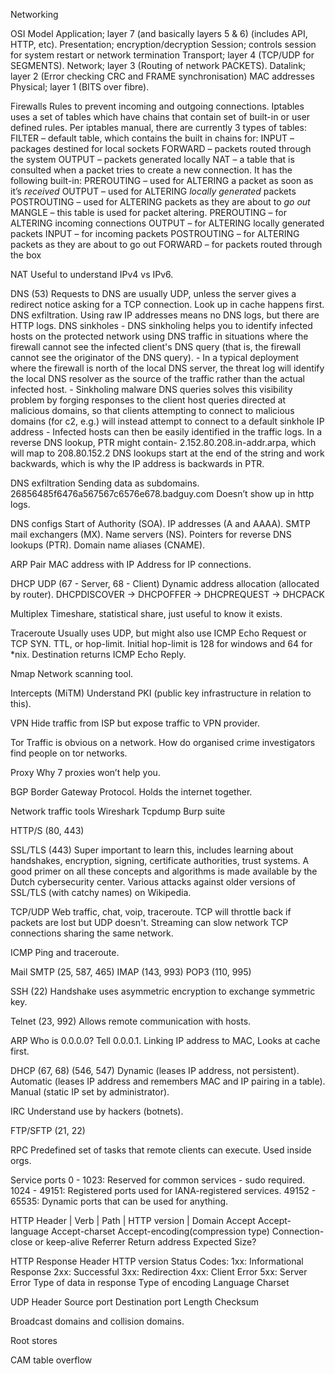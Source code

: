 Networking

OSI Model
    Application; layer 7 (and basically layers 5 & 6) (includes API, HTTP, etc).
    Presentation; encryption/decryption
    Session; controls session for system restart or network termination
    Transport; layer 4 (TCP/UDP for SEGMENTS).
    Network; layer 3 (Routing of network PACKETS).
    Datalink; layer 2 (Error checking CRC and FRAME synchronisation) MAC addresses
    Physical; layer 1 (BITS over fibre).

Firewalls
    Rules to prevent incoming and outgoing connections.
    Iptables uses a set of tables which have chains that contain set of built-in or user defined rules. Per iptables manual, there are currently 3 types of tables:
        FILTER – default table, which contains the built in chains for:
            INPUT  – packages destined for local sockets
            FORWARD – packets routed through the system
            OUTPUT – packets generated locally
        NAT – a table that is consulted when a packet tries to create a new connection. It has the following built-in:
            PREROUTING – used for ALTERING a packet as soon as it’s _received_
            OUTPUT – used for ALTERING _locally generated_ packets
            POSTROUTING – used for ALTERING packets as they are about to _go out_
        MANGLE – this table is used for packet altering.
            PREROUTING – for ALTERING incoming connections
            OUTPUT – for ALTERING locally generated  packets
            INPUT – for incoming packets
            POSTROUTING – for ALTERING packets as they are about to go out
            FORWARD – for packets routed through the box

NAT
    Useful to understand IPv4 vs IPv6.

DNS
    (53)
    Requests to DNS are usually UDP, unless the server gives a redirect notice asking for a TCP connection. 
    Look up in cache happens first. DNS exfiltration. Using raw IP addresses means no DNS logs, but there are HTTP logs. 
    DNS sinkholes
        - DNS sinkholing helps you to identify infected hosts on the protected network using DNS traffic in situations where the firewall cannot see the infected client's DNS query (that is, the firewall cannot see the originator of the DNS query). 
        - In a typical deployment where the firewall is north of the local DNS server, the threat log will identify the local DNS resolver as the source of the traffic rather than the actual infected host. 
        - Sinkholing malware DNS queries solves this visibility problem by forging responses to the client host queries directed at malicious domains, so that clients attempting to connect to malicious domains (for c2, e.g.) will instead attempt to connect to a default sinkhole IP address
        - Infected hosts can then be easily identified in the traffic logs.
    In a reverse DNS lookup, PTR might contain- 2.152.80.208.in-addr.arpa, which will map to 208.80.152.2
    DNS lookups start at the end of the string and work backwards, which is why the IP address is backwards in PTR.

DNS exfiltration
    Sending data as subdomains.
    26856485f6476a567567c6576e678.badguy.com
    Doesn’t show up in http logs.

DNS configs
    Start of Authority (SOA).
    IP addresses (A and AAAA).
    SMTP mail exchangers (MX).
    Name servers (NS).
    Pointers for reverse DNS lookups (PTR).
    Domain name aliases (CNAME).

ARP
    Pair MAC address with IP Address for IP connections.

DHCP
    UDP (67 - Server, 68 - Client)
    Dynamic address allocation (allocated by router).
    DHCPDISCOVER -> DHCPOFFER -> DHCPREQUEST -> DHCPACK

Multiplex
    Timeshare, statistical share, just useful to know it exists.

Traceroute
    Usually uses UDP, but might also use ICMP Echo Request or TCP SYN. TTL, or hop-limit.
    Initial hop-limit is 128 for windows and 64 for *nix. Destination returns ICMP Echo Reply.

Nmap
    Network scanning tool.

Intercepts (MiTM)
    Understand PKI (public key infrastructure in relation to this).

VPN
    Hide traffic from ISP but expose traffic to VPN provider.

Tor
    Traffic is obvious on a network.
    How do organised crime investigators find people on tor networks.

Proxy
    Why 7 proxies won’t help you.

BGP
    Border Gateway Protocol.
    Holds the internet together.

Network traffic tools
    Wireshark
    Tcpdump
    Burp suite

HTTP/S
    (80, 443)

SSL/TLS
    (443)
    Super important to learn this, includes learning about handshakes, encryption, signing, certificate authorities, trust systems. A good primer on all these concepts and algorithms is made available by the Dutch cybersecurity center.
    Various attacks against older versions of SSL/TLS (with catchy names) on Wikipedia.

TCP/UDP
    Web traffic, chat, voip, traceroute.
    TCP will throttle back if packets are lost but UDP doesn't.
    Streaming can slow network TCP connections sharing the same network.

ICMP
    Ping and traceroute.

Mail
    SMTP (25, 587, 465)
    IMAP (143, 993)
    POP3 (110, 995)

SSH
    (22)
    Handshake uses asymmetric encryption to exchange symmetric key.

Telnet
    (23, 992)
    Allows remote communication with hosts.

ARP
    Who is 0.0.0.0? Tell 0.0.0.1.
    Linking IP address to MAC, Looks at cache first.

DHCP
    (67, 68) (546, 547)
    Dynamic (leases IP address, not persistent).
    Automatic (leases IP address and remembers MAC and IP pairing in a table).
    Manual (static IP set by administrator).

IRC
    Understand use by hackers (botnets).

FTP/SFTP
    (21, 22)

RPC
    Predefined set of tasks that remote clients can execute.
    Used inside orgs.

Service ports
    0 - 1023: Reserved for common services - sudo required.
    1024 - 49151: Registered ports used for IANA-registered services.
    49152 - 65535: Dynamic ports that can be used for anything.

HTTP Header
    | Verb | Path | HTTP version |
    Domain
    Accept
    Accept-language
    Accept-charset
    Accept-encoding(compression type)
    Connection- close or keep-alive
    Referrer
    Return address
    Expected Size?

HTTP Response Header
    HTTP version
    Status Codes:
        1xx: Informational Response
        2xx: Successful
        3xx: Redirection
        4xx: Client Error
        5xx: Server Error
    Type of data in response
    Type of encoding
    Language
    Charset

UDP Header
    Source port
    Destination port
    Length
    Checksum

Broadcast domains and collision domains.

Root stores

CAM table overflow
